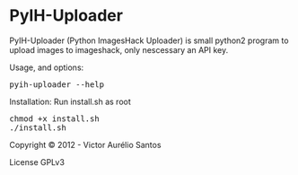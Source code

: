 PyIH-Uploader
=============

PyIH-Uploader (Python ImagesHack Uploader) is small python2 program to upload images to imageshack, only nescessary an API key.

Usage, and options:
<pre>
pyih-uploader --help
</pre>

Installation:
Run install.sh as root
<pre>
chmod +x install.sh
./install.sh
</pre>

Copyright © 2012 - Victor Aurélio Santos

License GPLv3
